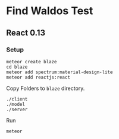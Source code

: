 # Find Waldos Test

## React 0.13

### Setup 

    meteor create blaze
    cd blaze
    meteor add spectrum:material-design-lite
    meteor add reactjs:react
    
Copy Folders to `blaze` directory.

    ./client
    ./model
    ./server
    
Run

    meteor
